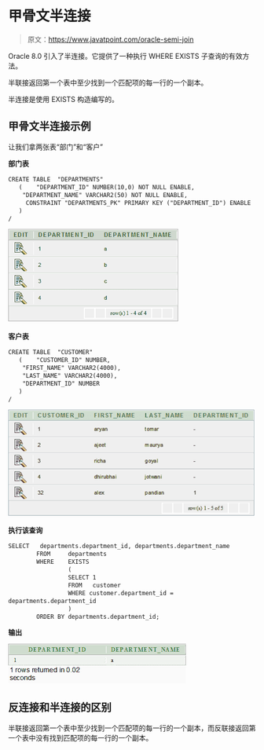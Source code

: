 # 甲骨文半连接

> 原文：<https://www.javatpoint.com/oracle-semi-join>

Oracle 8.0 引入了半连接。它提供了一种执行 WHERE EXISTS 子查询的有效方法。

半联接返回第一个表中至少找到一个匹配项的每一行的一个副本。

半连接是使用 EXISTS 构造编写的。

## 甲骨文半连接示例

让我们拿两张表“部门”和“客户”

**部门表**

```
CREATE TABLE  "DEPARTMENTS" 
   (	"DEPARTMENT_ID" NUMBER(10,0) NOT NULL ENABLE, 
	"DEPARTMENT_NAME" VARCHAR2(50) NOT NULL ENABLE, 
	 CONSTRAINT "DEPARTMENTS_PK" PRIMARY KEY ("DEPARTMENT_ID") ENABLE
   )
/

```

![Oracle Semi Join](img/8f2979116cb0ced4a0eccf82d3f428bc.png)

**客户表**

```
CREATE TABLE  "CUSTOMER" 
   (	"CUSTOMER_ID" NUMBER, 
	"FIRST_NAME" VARCHAR2(4000), 
	"LAST_NAME" VARCHAR2(4000), 
	"DEPARTMENT_ID" NUMBER
   )
/

```

![Oracle Semi Join 2](img/6d52ee686e55cda3778fcf3d791ddc14.png)

**执行该查询**

```
SELECT   departments.department_id, departments.department_name
        FROM     departments
        WHERE    EXISTS
                 (
                 SELECT 1
                 FROM   customer
                 WHERE customer.department_id = departments.department_id
                 )
        ORDER BY departments.department_id;

```

**输出**

![Oracle Semi Join 3](img/fd4247055c19f2c8a33d63c9dcdcc593.png)

## 反连接和半连接的区别

半联接返回第一个表中至少找到一个匹配项的每一行的一个副本，而反联接返回第一个表中没有找到匹配项的每一行的一个副本。